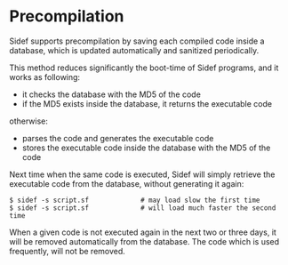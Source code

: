 # Precompilation

Sidef supports precompilation by saving each compiled code inside a database, which is updated automatically and sanitized periodically.

This method reduces significantly the boot-time of Sidef programs, and it works as following:

* it checks the database with the MD5 of the code
* if the MD5 exists inside the database, it returns the executable code

otherwise:

* parses the code and generates the executable code
* stores the executable code inside the database with the MD5 of the code

Next time when the same code is executed, Sidef will simply retrieve the executable code from the database, without generating it again:

```console
$ sidef -s script.sf             # may load slow the first time
$ sidef -s script.sf             # will load much faster the second time
```

When a given code is not executed again in the next two or three days, it will be removed automatically from the database. The code which is used frequently, will not be removed.
